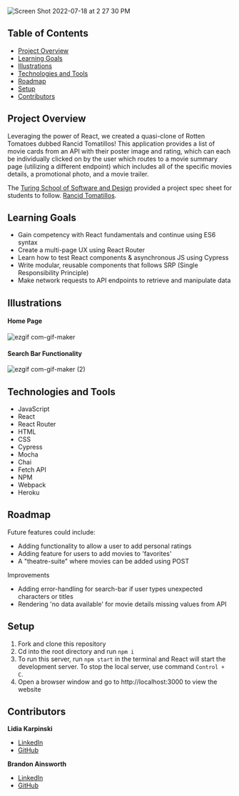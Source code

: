 ![Screen Shot 2022-07-18 at 2 27 30 PM](https://user-images.githubusercontent.com/99596577/179578356-c474f225-8b3e-41a5-ae0b-5b9a85681912.png)



## Table of Contents
- [Project Overview](#project-overview)
- [Learning Goals](#learning-goals)
- [Illustrations](#illustrations)
- [Technologies and Tools](#technologies-and-tools)
- [Roadmap](#roadmap)
- [Setup](#setup)
- [Contributors](#contributors)

## Project Overview

Leveraging the power of React, we created a quasi-clone of Rotten Tomatoes dubbed Rancid Tomatillos! This application provides a list of movie cards from an API with their poster image and rating, which can each be individually clicked on by the user which routes to a movie summary page (utilizing a different endpoint) which includes all of the specific movies details, a promotional photo, and a movie trailer. 

The [Turing School of Software and Design](https://turing.edu/) provided a project spec sheet for students to follow. [Rancid Tomatillos](https://frontend.turing.edu/projects/module-3/rancid-tomatillos-v3.html).

## Learning Goals

* Gain competency with React fundamentals and continue using ES6 syntax
* Create a multi-page UX using React Router
* Learn how to test React components & asynchronous JS using Cypress
* Write modular, reusable components that follows SRP (Single Responsibility Principle)
* Make network requests to API endpoints to retrieve and manipulate data


## Illustrations 

#### Home Page
![ezgif com-gif-maker](https://user-images.githubusercontent.com/99596577/179619028-87a4ab2c-2608-4c89-84cb-e4b93a96cd12.gif)

#### Search Bar Functionality 
![ezgif com-gif-maker (2)](https://user-images.githubusercontent.com/99596577/179620789-e6c58dbb-d7cc-4d62-897c-b3fc5fce3a6f.gif)


## Technologies and Tools

* JavaScript
* React
* React Router
* HTML
* CSS
* Cypress
* Mocha
* Chai
* Fetch API
* NPM
* Webpack
* Heroku


## Roadmap

Future features could include:

* Adding functionality to allow a user to add personal ratings
* Adding feature for users to add movies to 'favorites'
* A "theatre-suite" where movies can be added using POST

Improvements

* Adding error-handling for search-bar if user types unexpected characters or titles
* Rendering 'no data available' for movie details missing values from API 

## Setup
1. Fork and clone this repository
2. Cd into the root directory and run `npm i`
3. To run this server, run `npm start` in the terminal and React will start the development server. To stop the local server, use command `Control + C`. 
4. Open a browser window and go to http://localhost:3000 to view the website
 

## Contributors

**Lidia Karpinski**
* [LinkedIn](https://www.linkedin.com/in/lidia-karpinski/)
* [GitHub](https://github.com/lkarpins)

**Brandon Ainsworth**
* [LinkedIn](https://www.linkedin.com/in/brandon-ainsworth-922164183/)
* [GitHub](https://github.com/BrandonAinsworth)
